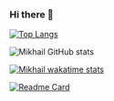 ### Hi there 👋

[![Top Langs](https://github-readme-stats.vercel.app/api/top-langs/?username=Mikhail39yanov&layout=compact&theme=transparent)](https://github.com/Mikhail39yanov)

![Mikhail GitHub stats](https://github-readme-stats.vercel.app/api?username=Mikhail39yanov&show_icons=true&theme=transparent)

[![Mikhail wakatime stats](https://github-readme-stats.vercel.app/api/wakatime?username=@Mikhail_Yanov)]([https://github.com/anuraghazra/github-readme-stats](https://wakatime.com/dashboard))

[![Readme Card](https://github-readme-stats.vercel.app/api/pin/?username=Mikhail39yanov&repo=internet-agency-solution)](https://github.com/anuraghazra/github-readme-stats)

<!--
**Mikhail39yanov/Mikhail39yanov** is a ✨ _special_ ✨ repository because its `README.md` (this file) appears on your GitHub profile.

Here are some ideas to get you started:

- 🔭 I’m currently working on ...
- 🌱 I’m currently learning ...
- 👯 I’m looking to collaborate on ...
- 🤔 I’m looking for help with ...
- 💬 Ask me about ...
- 📫 How to reach me: ...
- 😄 Pronouns: ...
- ⚡ Fun fact: ...
-->

